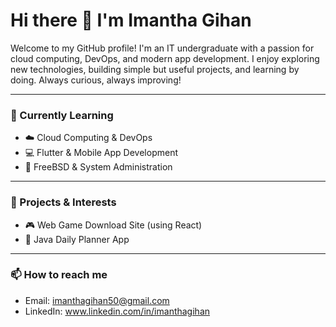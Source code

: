 # Hi there 👋 I'm Imantha Gihan

Welcome to my GitHub profile! I'm an IT undergraduate with a passion for cloud computing, DevOps, and modern app development. I enjoy exploring new technologies, building simple but useful projects, and learning by doing. Always curious, always improving!

---

### 🌱 Currently Learning
- ☁️ Cloud Computing & DevOps
- 💻 Flutter & Mobile App Development
- 🐧 FreeBSD & System Administration


---

### 🚀 Projects & Interests
- 🎮 Web Game Download Site (using React)
- 📅 Java Daily Planner App

---

### 📫 How to reach me
- Email: imanthagihan50@gmail.com 
- LinkedIn: www.linkedin.com/in/imanthagihan
